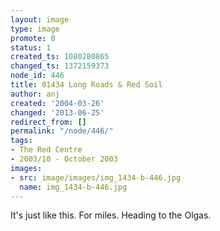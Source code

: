 ```yaml
---
layout: image
type: image
promote: 0
status: 1
created_ts: 1080280865
changed_ts: 1372159373
node_id: 446
title: 01434 Long Roads & Red Soil
author: anj
created: '2004-03-26'
changed: '2013-06-25'
redirect_from: []
permalink: "/node/446/"
tags:
- The Red Centre
- 2003/10 - October 2003
images:
- src: image/images/img_1434-b-446.jpg
  name: img_1434-b-446.jpg
---
```

It's just like this.  For miles.  Heading to the Olgas.
